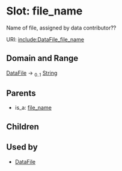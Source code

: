 
# Slot: file_name


Name of file, assigned by data contributor??

URI: [include:DataFile_file_name](https://w3id.org/include/DataFile_file_name)


## Domain and Range

[DataFile](DataFile.md) &#8594;  <sub>0..1</sub> [String](types/String.md)

## Parents

 *  is_a: [file_name](file_name.md)

## Children


## Used by

 * [DataFile](DataFile.md)
